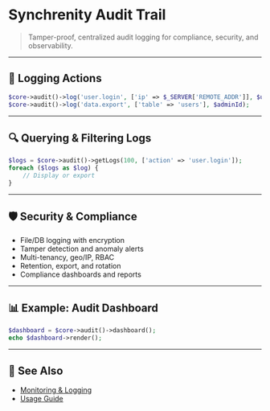 
# Synchrenity Audit Trail

> Tamper-proof, centralized audit logging for compliance, security, and observability.

---

## 📝 Logging Actions

```php
$core->audit()->log('user.login', ['ip' => $_SERVER['REMOTE_ADDR']], $userId, ['meta' => 'extra']);
$core->audit()->log('data.export', ['table' => 'users'], $adminId);
```

---

## 🔍 Querying & Filtering Logs

```php
$logs = $core->audit()->getLogs(100, ['action' => 'user.login']);
foreach ($logs as $log) {
    // Display or export
}
```

---

## 🛡️ Security & Compliance

- File/DB logging with encryption
- Tamper detection and anomaly alerts
- Multi-tenancy, geo/IP, RBAC
- Retention, export, and rotation
- Compliance dashboards and reports

---

## 📊 Example: Audit Dashboard

```php
$dashboard = $core->audit()->dashboard();
echo $dashboard->render();
```

---

## 🔗 See Also

- [Monitoring & Logging](MONITORING.md)
- [Usage Guide](USAGE_GUIDE.md)
